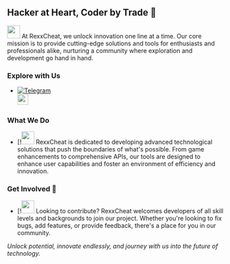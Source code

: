 ## Hacker at Heart, Coder by Trade 🚀

<img src="https://uxwing.com/wp-content/themes/uxwing/download/web-app-development/api-icon.png" width="30" height="30"> At RexxCheat, we unlock innovation one line at a time. Our core mission is to provide cutting-edge solutions and tools for enthusiasts and professionals alike, nurturing a community where exploration and development go hand in hand.

### Explore with Us


-   [![Telegram](https://img.shields.io/badge/Telegram-Join%20Us-blue?logo=telegram)](https://t.me/RexxCheat) 
  <br><img src="https://cdn.dribbble.com/userupload/10585826/file/original-c92e1bfe002f2ea8c95686719c2e5817.gif" width="25" height="25">


### What We Do 

-   [!<img src="https://icons.veryicon.com/png/o/object/material-design-icons/work-15.png" width="30" height="30"> RexxCheat is dedicated to developing advanced technological solutions that push the boundaries of what's possible. From game enhancements to comprehensive APIs, our tools are designed to enhance user capabilities and foster an environment of efficiency and innovation.

### Get Involved 🤝

-   [!<img src="https://cdn-icons-png.flaticon.com/512/10270/10270175.png" width="30" height="30"> Looking to contribute? RexxCheat welcomes developers of all skill levels and backgrounds to join our project. Whether you're looking to fix bugs, add features, or provide feedback, there's a place for you in our community.

*Unlock potential, innovate endlessly, and journey with us into the future of technology.*
